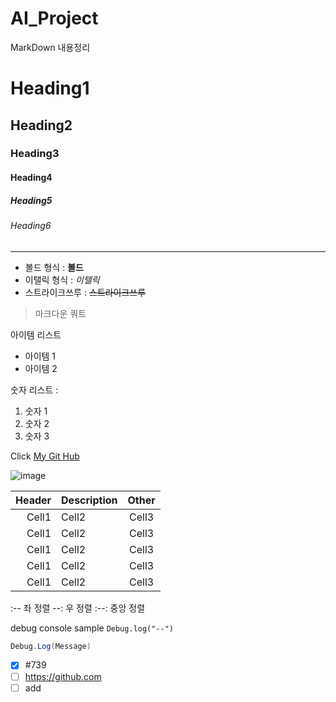 # AI_Project

MarkDown 내용정리

<!-- Heading -->

# Heading1
## Heading2
### Heading3
#### Heading4
##### Heading5
###### Heading6

<!-- Line -->

---

<!-- Text attributes -->

+ 볼드 형식 : **볼드**
+ 이탤릭 형식 : *이텔릭*
+ 스트라이크쓰루 : ~~스트라이크쓰루~~

<!-- Quote -->
> 마크다운 쿼트

<!-- Bullet List -->
아이템 리스트
* 아이템 1
* 아이템 2

<!-- Number List -->
숫자 리스트 : 

1. 숫자 1
2. 숫자 2
3. 숫자 3

<!-- link -->
Click [My Git Hub](https://github.com/HS010315/AI_Project)

<!-- Image -->
![image](https://upload3.inven.co.kr/upload/2023/10/29/bbs/i14640845171.jpg?MW=800)

<!--Table-->

|Header|Description|Other|
|--:|:--|:--:|
|Cell1|Cell2|Cell3|
|Cell1|Cell2|Cell3|
|Cell1|Cell2|Cell3|
|Cell1|Cell2|Cell3|
|Cell1|Cell2|Cell3|

:-- 좌 정렬
--: 우 정렬
:--: 중앙 정렬

<!-- Code -->

debug console sample `Debug.log("--")`

```C#
Debug.Log(Message)
```

<!-- TodoList -->
- [x] #739
- [ ] https://github.com
- [ ] add